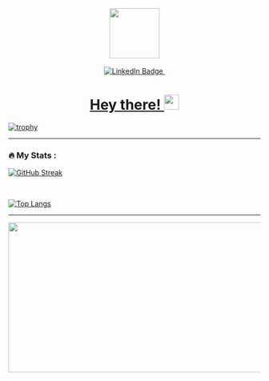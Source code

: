 <div id="header" align="center">
  <img src="https://media.giphy.com/media/M9gbBd9nbDrOTu1Mqx/giphy.gif" width="100"/>
</div>
</br>
<div id="badges" align="center">
  <a href="[your-linkedin-URL](https://www.linkedin.com/in/vivekkuldataeng/)">
    <img src="https://img.shields.io/badge/LinkedIn-blue?style=for-the-badge&logo=linkedin&logoColor=white" alt="LinkedIn Badge"/>
    <img src="https://komarev.com/ghpvc/?username=vivek2319&style=flat-square&color=blue" alt=""/>
    <h1>
  Hey there!
  <img src="https://media.giphy.com/media/hvRJCLFzcasrR4ia7z/giphy.gif" width="30px"/>
</h1>
  </a>
</div>


[![trophy](https://github-profile-trophy.vercel.app/?username=vivek2319&theme=onedark)](https://github.com/vivek2319/github-profile-trophy)

---
### :fire: My Stats :

[![GitHub Streak](https://github-readme-streak-stats.herokuapp.com?user=vivek2319&theme=tokyonight&date_format=j%20M%5B%20Y%5D&card_width=510&card_height=210)](https://git.io/streak-stats)

</br>

[![Top Langs](https://github-readme-stats.vercel.app/api/top-langs/?username=vivek2319&layout=compact&theme=vision-friendly-dark)](https://github.com/anuraghazra/github-readme-stats)

---
<div align="center">
  <img src="[https://media.giphy.com/media/dWesBcTLavkZuG35MI/giphy.gif](https://giphy.com/gifs/stephen-king-tim-robbins-shawshank-redemption-14oEyAEW6hyUus)" width="600" height="300"/>
</div>



<!--
**vivek2319/vivek2319** is a ✨ _special_ ✨ repository because its `README.md` (this file) appears on your GitHub profile.

Here are some ideas to get you started:

- 🔭 I’m currently working on ...
- 🌱 I’m currently learning ...
- 👯 I’m looking to collaborate on ...
- 🤔 I’m looking for help with ...
- 💬 Ask me about ...
- 📫 How to reach me: ...
- 😄 Pronouns: ...
- ⚡ Fun fact: ...
-->
